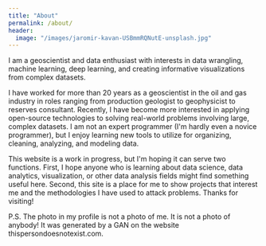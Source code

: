 ```yaml
---
title: "About"
permalink: /about/
header:
  image: "/images/jaromir-kavan-USBmmRQNutE-unsplash.jpg"
---
```


I am a geoscientist and data enthusiast with interests in data wrangling, machine learning, deep learning, and creating informative visualizations from complex datasets.

I have worked for more than 20 years as a geoscientist in the oil and gas industry in roles ranging from production geologist to geophysicist to reserves consultant.  Recently, I have become more interested in applying open-source technologies to solving real-world problems involving large, complex datasets.  I am not an expert programmer (I'm hardly even a novice programmer), but I enjoy learning new tools to utilize for organizing, cleaning, analyzing, and modeling data.

This website is a work in progress, but I'm hoping it can serve two functions.  First, I hope anyone who is learning about data science, data analytics, visualization, or other data analysis fields might find something useful here.  Second, this site is a place for me to show projects that interest me and the methodologies I have used to attack problems.  Thanks for visiting!

P.S. The photo in my profile is not a photo of me.  It is not a photo of anybody!  It was generated by a GAN on the website thispersondoesnotexist.com.
